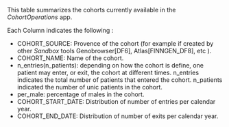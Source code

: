 
This table summarizes the cohorts currently available in the *CohortOperations* app. 

Each Column indicates the following : 

- COHORT_SOURCE: Provence of the cohort (for example if created by other *Sandbox* tools Genobrowser[DF6], Atlas[FINNGEN_DF8], etc ). 
- COHORT_NAME: Name of the cohort. 
- n_entries(n_patients): depending on how the cohort is define, one patient may enter, or exit, the cohort at different times. n_entries indicates the total number of patients that entered the cohort. n_patients indicated the number of unic patients in the cohort. 
- per_male: percentage of males in the cohort. 
- COHORT_START_DATE: Distribution of number of entries per calendar year.  
- COHORT_END_DATE: Distribution of number of exits per calendar year.  
